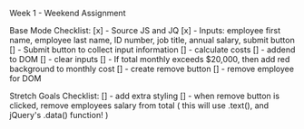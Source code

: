 Week 1 - Weekend Assignment

Base Mode Checklist:
[x] - Source JS and JQ
[x] - Inputs: employee first name, employee last name, ID number, job  title, annual salary, submit button
[] - Submit button to collect input information
[] - calculate costs
[] - addend to DOM
[] - clear inputs
[] - If total monthly exceeds $20,000, then add red background to monthly cost
[] - create remove button
[] - remove employee for DOM

Stretch Goals Checklist:
[] - add extra styling
[] - when remove button is clicked, remove employees salary from total ( this will use .text(), and jQuery's .data() function! )